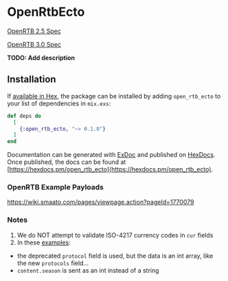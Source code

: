 # OpenRtbEcto

[OpenRTB 2.5 Spec](https://www.iab.com/wp-content/uploads/2016/03/OpenRTB-API-Specification-Version-2-5-FINAL.pdf)

[OpenRTB 3.0 Spec](https://github.com/InteractiveAdvertisingBureau/openrtb/blob/master/OpenRTB%20v3.0%20FINAL.md)

**TODO: Add description**

## Installation

If [available in Hex](https://hex.pm/docs/publish), the package can be installed
by adding `open_rtb_ecto` to your list of dependencies in `mix.exs`:

```elixir
def deps do
  [
    {:open_rtb_ecto, "~> 0.1.0"}
  ]
end
```

Documentation can be generated with [ExDoc](https://github.com/elixir-lang/ex_doc)
and published on [HexDocs](https://hexdocs.pm). Once published, the docs can
be found at [https://hexdocs.pm/open_rtb_ecto](https://hexdocs.pm/open_rtb_ecto).

### OpenRTB Example Payloads
https://wiki.smaato.com/pages/viewpage.action?pageId=1770079


### Notes
1. We do NOT attempt to validate ISO-4217 currency codes in `cur` fields
1. In these [examples](https://github.com/openrtb/examples/tree/master/spotxchange): 
  - the deprecated `protocol` field is used, but the data is an int array, like the new `protocols` field...
  - `content.season` is sent as an int instead of a string
